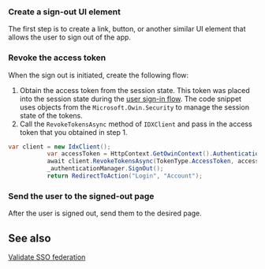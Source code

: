 ### Create a sign-out UI element

The first step is to create a link, button, or another similar UI
element that allows the user to sign out of the app.

### Revoke the access token

When the sign out is initiated, create the following flow:

1. Obtain the access token from the session state. This token was placed into the session state during the [user sign-in flow](/docs/guides/oie-embedded-sdk-use-case-basic-sign-in/aspnet/main/).
The code snippet uses objects from the `Microsoft.Owin.Security` to manage the session state of the tokens.
1. Call the `RevokeTokensAsync` method of `IDXClient` and pass in the access token that you obtained in step 1.

```csharp
var client = new IdxClient();
           var accessToken = HttpContext.GetOwinContext().Authentication.User.Claims.FirstOrDefault(x => x.Type == "access_token");
           await client.RevokeTokensAsync(TokenType.AccessToken, accessToken.Value);
           _authenticationManager.SignOut();
           return RedirectToAction("Login", "Account");
```

### Send the user to the signed-out page

After the user is signed out, send them to the desired page.

## See also
[Validate SSO federation](/docs/guides/validate-federation/main/)

